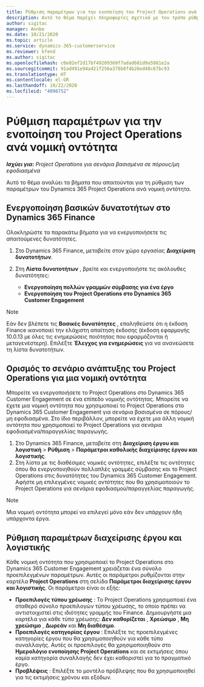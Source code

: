 ```yaml
---
title: Ρύθμιση παραμέτρων για την ενοποίηση του Project Operations ανά νομική οντότητα
description: Αυτό το θέμα παρέχει πληροφορίες σχετικά με τον τρόπο ρύθμισης της ενοποίησης ανά νομική οντότητα στο Project Operations.
author: sigitac
manager: Annbe
ms.date: 10/21/2020
ms.topic: article
ms.service: dynamics-365-customerservice
ms.reviewer: kfend
ms.author: sigitac
ms.openlocfilehash: c0e02ef2d17bf49209369f7adad681d9a5981e2a
ms.sourcegitcommit: 91ad491e94a421f256a378b0f4b26ed48c67bc93
ms.translationtype: HT
ms.contentlocale: el-GR
ms.lasthandoff: 10/22/2020
ms.locfileid: "4096752"
---
```

# <a name="configure-project-operations-integration-per-legal-entity"></a>Ρύθμιση παραμέτρων για την ενοποίηση του Project Operations ανά νομική οντότητα 

_**Ισχύει για:** Project Operations για σενάρια βασισμένα σε πόρους/μη εφοδιασμένα_

Αυτό το θέμα αναλύει τα βήματα που απαιτούνται για τη ρύθμιση των παραμέτρων του Dynamics 365 Project Operations ανά νομική οντότητα.

## <a name="enable-feature-keys-in-dynamics-365-finance"></a>Ενεργοποίηση βασικών δυνατοτήτων στο Dynamics 365 Finance

Ολοκληρώστε τα παρακάτω βήματα για να ενεργοποιήσετε τις απαιτούμενες δυνατότητες.

1. Στο Dynamics 365 Finance, μεταβείτε στον χώρο εργασίας **Διαχείριση δυνατοτήτων**.
2. Στη **Λίστα δυνατοτήτων** , βρείτε και ενεργοποιήστε τις ακόλουθες δυνατότητες:
  
    - **Ενεργοποίηση πολλών γραμμών σύμβασης για ένα έργο**
    - **Ενεργοποίηση του Project Operations στο Dynamics 365 Customer Engagement**

> [!NOTE]
> Εάν δεν βλέπετε τις **Βασικές δυνατότητες** , επαληθεύστε ότι η έκδοση Finance ικανοποιεί την ελάχιστη απαίτηση έκδοσης (έκδοση εφαρμογής 10.0.13 με όλες τις ενημερώσεις ποιότητας που εφαρμόζονται ή μεταγενέστερη). Επιλέξτε **Έλεγχος για ενημερώσεις** για να ανανεώσετε τη λίστα δυνατοτήτων.

## <a name="define-the-project-operations-deployment-scenario-for-a-legal-entity"></a>Ορισμός το σενάριο ανάπτυξης του Project Operations για μια νομική οντότητα

Μπορείτε να ενεργοποιήσετε το Project Operations στο Dynamics 365 Customer Engagement σε ένα επίπεδο νομικής οντότητας. Μπορείτε να έχετε μια νομική οντότητα που χρησιμοποιεί το Project Operations στο Dynamics 365 Customer Engagement για σενάρια βασισμένα σε πόρους/μη εφοδιασμένα. Στο ίδιο περιβάλλον, μπορείτε να έχετε μια άλλη νομική οντότητα που χρησιμοποιεί το Project Operations για σενάρια εφοδιασμένα/παραγγελίας παραγωγής.

1. Στο Dynamics 365 Finance, μεταβείτε στη **Διαχείριση έργου και λογιστική** > **Ρύθμιση** > **Παράμετροι καθολικής διαχείρισης έργου και λογιστικής**.
2. Στη λίστα με τις διαθέσιμες νομικές οντότητες, επιλέξτε τις οντότητες όπου θα ενεργοποιηθούν πολλαπλές γραμμές σύμβασης και το Project Operations στις δυνατότητες του Dynamics 365 Customer Engagement. Αφήστε μη επιλεγμένες νομικές οντότητες που θα χρησιμοποιούν το Project Operations για σενάρια εφοδιασμού/παραγγελίας παραγωγής.

> [!NOTE]
> Μια νομική οντότητα μπορεί να επιλεγεί μόνο εάν δεν υπάρχουν ήδη υπάρχοντα έργα.

## <a name="configure-project-management-and-accounting-parameters"></a>Ρύθμιση παραμέτρων διαχείρισης έργου και λογιστικής

Κάθε νομική οντότητα που χρησιμοποιεί το Project Operations στο Dynamics 365 Customer Engagement χρειάζεται ένα σύνολο προεπιλεγμένων παραμέτρων. Αυτές οι παράμετροι ρυθμίζονται στην καρτέλα **Project Operations** στη σελίδα **Παράμετροι διαχείρισης έργου και λογιστικής**. Οι παράμετροι είναι οι εξής:

  - **Προεπιλογές τύπου χρέωσης** : Το Project Operations χρησιμοποιεί ένα σταθερό σύνολο προεπιλογών τύπου χρέωσης, το οποίο πρέπει να αντιστοιχιστεί στις ιδιότητες γραμμής του Finance. Δημιουργήστε μια καρτέλα για κάθε τύπο χρέωσης: **Δεν καθορίζεται** , **Χρεώσιμο** , **Μη χρεώσιμο** , **Δωρεάν** και **Μη διαθέσιμο**.
  - **Προεπιλογές κατηγορίας έργου** : Επιλέξτε τις προεπιλεγμένες κατηγορίες έργου που θα χρησιμοποιηθούν για κάθε τύπο συναλλαγής. Αυτές οι προεπιλογές θα χρησιμοποιηθούν στο **Ημερολόγιο ενοποίησης Project Operations** και σε εκτιμήσεις όπου καμία κατηγορία συναλλαγής δεν έχει καθοριστεί για το πραγματικό έργο.
  - **Προβλέψεις** : Επιλέξτε το μοντέλο πρόβλεψης που θα χρησιμοποιηθεί για τις εκτιμήσεις χρόνου και εξόδων.
